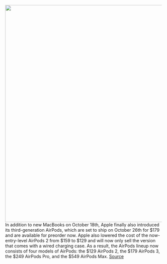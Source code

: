 <img src='https://cdn.vox-cdn.com/thumbor/lo0k_c1fBNf7qafNUy9sYxnT-EA=/0x0:2040x1360/1200x800/filters:focal(857x517:1183x843)/cdn.vox-cdn.com/uploads/chorus_image/image/70017466/cwelch_191031_3763_0004.0.jpg' width='700px' /><br/>
In addition to new MacBooks on October 18th, Apple finally also introduced its third-generation AirPods, which are set to ship on October 26th for $179 and are available for preorder now. Apple also lowered the cost of the now-entry-level AirPods 2 from $159 to $129 and will now only sell the version that comes with a wired charging case. As a result, the AirPods lineup now consists of four models of AirPods: the $129 AirPods 2, the $179 AirPods 3, the $249 AirPods Pro, and the $549 AirPods Max.
<a href='https://www.theverge.com/2021/10/19/22733797/airpods-2-3-pro-max-which-to-buy'> Source <a/>